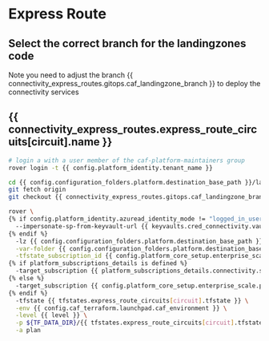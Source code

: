 
# Express Route

## Select the correct branch for the landingzones code

Note you need to adjust the branch {{ connectivity_express_routes.gitops.caf_landingzone_branch }} to deploy the connectivity services

## {{ connectivity_express_routes.express_route_circuits[circuit].name }}

```bash
# login a with a user member of the caf-platform-maintainers group
rover login -t {{ config.platform_identity.tenant_name }}

cd {{ config.configuration_folders.platform.destination_base_path }}/landingzones
git fetch origin
git checkout {{ connectivity_express_routes.gitops.caf_landingzone_branch }}

rover \
{% if config.platform_identity.azuread_identity_mode != "logged_in_user" %}
  --impersonate-sp-from-keyvault-url {{ keyvaults.cred_connectivity.vault_uri }} \
{% endif %}
  -lz {{ config.configuration_folders.platform.destination_base_path }}/landingzones/caf_solution \
  -var-folder {{ config.configuration_folders.platform.destination_base_path }}/{{ config.configuration_folders.platform.destination_relative_path }}/{{ level }}/{{ base_folder }}/express_route_circuit/{{ circuit }} \
  -tfstate_subscription_id {{ config.platform_core_setup.enterprise_scale.primary_subscription_details.subscription_id }} \
{% if platform_subscriptions_details is defined %}
  -target_subscription {{ platform_subscriptions_details.connectivity.subscription_id }} \
{% else %}
  -target_subscription {{ config.platform_core_setup.enterprise_scale.primary_subscription_details.subscription_id }} \
{% endif %}
  -tfstate {{ tfstates.express_route_circuits[circuit].tfstate }} \
  -env {{ config.caf_terraform.launchpad.caf_environment }} \
  -level {{ level }} \
  -p ${TF_DATA_DIR}/{{ tfstates.express_route_circuits[circuit].tfstate }}.tfplan \
  -a plan

```

